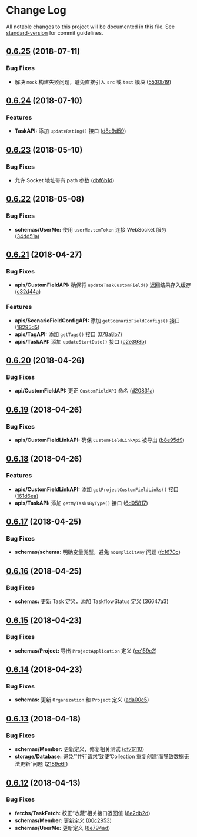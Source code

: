# Change Log

All notable changes to this project will be documented in this file. See [standard-version](https://github.com/conventional-changelog/standard-version) for commit guidelines.

<a name="0.6.25"></a>
## [0.6.25](https://github.com/teambition/teambition-sdk/compare/v0.6.24...v0.6.25) (2018-07-11)


### Bug Fixes

* 解决 `mock` 构建失败问题，避免直接引入 `src` 或 `test` 模块 ([5530b19](https://github.com/teambition/teambition-sdk/commit/5530b19))



<a name="0.6.24"></a>
## [0.6.24](https://github.com/teambition/teambition-sdk/compare/v0.6.23...v0.6.24) (2018-07-10)


### Features

* **TaskAPI:** 添加 `updateRating()` 接口 ([d8c9d59](https://github.com/teambition/teambition-sdk/commit/d8c9d59))



<a name="0.6.23"></a>
## [0.6.23](https://github.com/teambition/teambition-sdk/compare/v0.6.22...v0.6.23) (2018-05-10)


### Bug Fixes

* 允许 Socket 地址带有 path 参数 ([dbf6b1d](https://github.com/teambition/teambition-sdk/commit/dbf6b1d))



<a name="0.6.22"></a>
## [0.6.22](https://github.com/teambition/teambition-sdk/compare/v0.6.21...v0.6.22) (2018-05-08)


### Bug Fixes

* **schemas/UserMe:** 使用 `userMe.tcmToken` 连接 WebSocket 服务 ([34dd51a](https://github.com/teambition/teambition-sdk/commit/34dd51a))



<a name="0.6.21"></a>
## [0.6.21](https://github.com/teambition/teambition-sdk/compare/v0.6.20...v0.6.21) (2018-04-27)


### Bug Fixes

* **apis/CustomFieldAPI:** 确保将 `updateTaskCustomField()` 返回结果存入缓存 ([c32d44a](https://github.com/teambition/teambition-sdk/commit/c32d44a))


### Features

* **apis/ScenarioFieldConfigAPI:** 添加 `getScenarioFieldConfigs()` 接口 ([18295d5](https://github.com/teambition/teambition-sdk/commit/18295d5))
* **apis/TagAPI:** 添加 `getTags()` 接口 ([078a8b7](https://github.com/teambition/teambition-sdk/commit/078a8b7))
* **apis/TaskAPI:** 添加 `updateStartDate()` 接口 ([c2e398b](https://github.com/teambition/teambition-sdk/commit/c2e398b))



<a name="0.6.20"></a>
## [0.6.20](https://github.com/teambition/teambition-sdk/compare/v0.6.19...v0.6.20) (2018-04-26)


### Bug Fixes

* **api/CustomFieldAPI:** 更正 `CustomFieldAPI` 命名 ([d20831a](https://github.com/teambition/teambition-sdk/commit/d20831a))



<a name="0.6.19"></a>
## [0.6.19](https://github.com/teambition/teambition-sdk/compare/v0.6.18...v0.6.19) (2018-04-26)


### Bug Fixes

* **apis/CustomFieldLinkAPI:** 确保 `CustomFieldLinkApi` 被导出 ([b8e95d9](https://github.com/teambition/teambition-sdk/commit/b8e95d9))



<a name="0.6.18"></a>
## [0.6.18](https://github.com/teambition/teambition-sdk/compare/v0.6.17...v0.6.18) (2018-04-26)


### Features

* **apis/CustomFieldLinkAPI:** 添加 `getProjectCustomFieldLinks()` 接口 ([161d6ea](https://github.com/teambition/teambition-sdk/commit/161d6ea))
* **apis/TaskAPI:** 添加 `getMyTasksByType()` 接口 ([6d05817](https://github.com/teambition/teambition-sdk/commit/6d05817))



<a name="0.6.17"></a>
## [0.6.17](https://github.com/teambition/teambition-sdk/compare/v0.6.16...v0.6.17) (2018-04-25)


### Bug Fixes

* **schemas/schema:** 明确变量类型，避免 `noImplicitAny` 问题 ([fc1670c](https://github.com/teambition/teambition-sdk/commit/fc1670c))



<a name="0.6.16"></a>
## [0.6.16](https://github.com/teambition/teambition-sdk/compare/v0.6.15...v0.6.16) (2018-04-25)


### Bug Fixes

* **schemas:** 更新 Task 定义，添加 TaskflowStatus 定义 ([36647a3](https://github.com/teambition/teambition-sdk/commit/36647a3))



<a name="0.6.15"></a>
## [0.6.15](https://github.com/teambition/teambition-sdk/compare/v0.6.14...v0.6.15) (2018-04-23)


### Bug Fixes

* **schemas/Project:** 导出 `ProjectApplication` 定义 ([ee159c2](https://github.com/teambition/teambition-sdk/commit/ee159c2))



<a name="0.6.14"></a>
## [0.6.14](https://github.com/teambition/teambition-sdk/compare/v0.6.13...v0.6.14) (2018-04-23)


### Bug Fixes

* **schemas:** 更新 `Organization` 和 `Project` 定义 ([ada00c5](https://github.com/teambition/teambition-sdk/commit/ada00c5))



<a name="0.6.13"></a>
## [0.6.13](https://github.com/teambition/teambition-sdk/compare/v0.6.12...v0.6.13) (2018-04-18)


### Bug Fixes

* **schemas/Member:** 更新定义，修复相关测试 ([df76110](https://github.com/teambition/teambition-sdk/commit/df76110))
* **storage/Database:** 避免“‘并行请求’致使‘Collection 重复创建’而导致数据无法更新”问题 ([2189e6f](https://github.com/teambition/teambition-sdk/commit/2189e6f))



<a name="0.6.12"></a>
## [0.6.12](https://github.com/teambition/teambition-sdk/compare/v0.6.11...v0.6.12) (2018-04-13)


### Bug Fixes

* **fetchs/TaskFetch:** 校正“收藏”相关接口返回值 ([8e2db2d](https://github.com/teambition/teambition-sdk/commit/8e2db2d))
* **schemas/Member:** 更新定义 ([00c2953](https://github.com/teambition/teambition-sdk/commit/00c2953))
* **schemas/UserMe:** 更新定义 ([8e794ad](https://github.com/teambition/teambition-sdk/commit/8e794ad))
